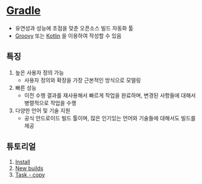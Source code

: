 # [Gradle](https://docs.gradle.org/current/userguide/userguide.html)
- 유연성과 성능에 초점을 맞춘 오픈소스 빌드 자동화 툴
- [Groovy](https://groovy-lang.org/) 또는 [Kotlin](https://kotlinlang.org/) 을 이용하여 작성할 수 있음

## 특징
1. 높은 사용자 정의 가능
	- 사용자 정의와 확장을 가장 근본적인 방식으로 모델링
2. 빠른 성능
	- 이전 수행 결과를 재사용해서 빠르게 작업을 완료하며, 변경된 사항들에 대해서 병렬적으로 작업을 수행
3. 다양한 언어 및 기술 지원
	- 공식 안드로이드 빌드 툴이며, 많은 인기있는 언어와 기술들에 대해서도 빌드를 제공

## 튜토리얼
1. [Install](./01.Install.md)
1. [New builds](./02.New_builds.md)
1. [Task - copy](./03.copy_task.md)
